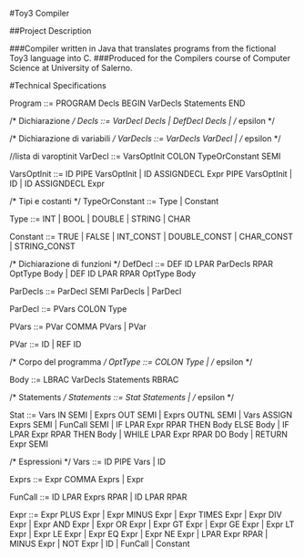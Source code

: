 #Toy3 Compiler

##Project Description

###Compiler written in Java that translates programs from the fictional Toy3 language into C.
###Produced for the Compilers course of Computer Science at University of Salerno.

#Technical Specifications

Program ::= PROGRAM Decls BEGIN VarDecls Statements END

/* Dichiarazione */
Decls ::= VarDecl Decls 
          | DefDecl Decls 
          | /* epsilon */

/* Dichiarazione di variabili */
VarDecls ::= VarDecls VarDecl 
           | /* epsilon */

//lista di varoptinit
VarDecl ::= VarsOptInit COLON TypeOrConstant SEMI

VarsOptInit ::= ID PIPE VarsOptInit
              | ID ASSIGNDECL Expr PIPE VarsOptInit
              | ID
              | ID ASSIGNDECL Expr

/* Tipi e costanti */
TypeOrConstant ::= Type
                 | Constant

Type ::= INT 
       | BOOL
       | DOUBLE
       | STRING 
       | CHAR 

Constant ::= TRUE
           | FALSE
           | INT_CONST
           | DOUBLE_CONST
           | CHAR_CONST
           | STRING_CONST

/* Dichiarazione di funzioni */
DefDecl ::= DEF ID LPAR ParDecls RPAR OptType Body
          | DEF ID LPAR RPAR OptType Body

ParDecls ::= ParDecl SEMI ParDecls
           | ParDecl

ParDecl ::= PVars COLON Type

PVars ::= PVar COMMA PVars
        | PVar

PVar ::= ID
       | REF ID

/* Corpo del programma */
OptType ::= COLON Type
          | /* epsilon */

Body ::= LBRAC VarDecls Statements RBRAC

/* Statements */
Statements ::= Stat Statements
             | /* epsilon */

Stat ::= Vars IN SEMI
       | Exprs OUT SEMI
       | Exprs OUTNL SEMI
       | Vars ASSIGN Exprs SEMI
       | FunCall SEMI 
       | IF LPAR Expr RPAR THEN Body ELSE Body
       | IF LPAR Expr RPAR THEN Body
       | WHILE LPAR Expr RPAR DO Body
       | RETURN Expr SEMI

/* Espressioni */
Vars ::= ID PIPE Vars
       | ID

Exprs ::= Expr COMMA Exprs
        | Expr

FunCall ::= ID LPAR Exprs RPAR 
          | ID LPAR RPAR 

Expr ::= Expr PLUS Expr
       | Expr MINUS Expr
       | Expr TIMES Expr
       | Expr DIV Expr
       | Expr AND Expr
       | Expr OR Expr
       | Expr GT Expr
       | Expr GE Expr
       | Expr LT Expr
       | Expr LE Expr
       | Expr EQ Expr
       | Expr NE Expr
       | LPAR Expr RPAR
       | MINUS Expr
       | NOT Expr
       | ID
       | FunCall
       | Constant
